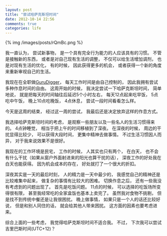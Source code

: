 ```yaml
---
layout: post
title: "尝试哈萨克斯坦时间"
date: 2012-10-14 22:56
comments: true
categories: life
---
```

{% img /images/posts/rQmBc.png %}

我一直认为， 尝试新事物， 是一个具有完全行为能力的人应该具有的习惯。 不管是接触新的东西， 或者是对自己现有生活的调整，
不仅可以给生活增加调剂， 也是对现有生活的优化， 有的时候， 因此获得更多的机会， 或者获得一个新的角度来重新审视自己的生活。

我现在在全职做[GuruDigger](http://gurudigger.com/)， 每天工作时间是由自己控制的， 因此我拥有尝试多种作息时间的自由。
这周开始的时候， 我决定尝试一下哈萨克斯坦时间， 简单地说， 就是把每天的时间轴往后延迟5个小时左右， 
每天12点起来吃早饭， 5点吃中午饭， 晚上10点吃晚饭， 4点休息， 尝试一段时间看看怎么样。

今天是这周的结束， 经过这一周的尝试， 我最后还是决定放弃这样的作息方式。

我选择哈萨克斯坦时间的考虑， 是观察一些朋友以及一些名人的生活习惯得来的。 4点钟睡觉， 相当于把上午的时间移植到了深夜。
在深夜的时候， 周边的干扰显得比较少， 可以获得大段时间， 更集中精神去做事情。 不过生活习惯因人而异， 对于我来说效果不是很好。

我现在的工作环境是民宅， 工作的时候， 人其实也只有两个， 在白天， 也不会有什么干扰（如果从窗户外面射进来的阳光也算干扰的话），
深夜工作的好处我在白天也能获得。 因为机会成本的存在， 好处就打了一个很大的折扣。

深夜其实是一天的最后时刻， 人的精力是一天中最少的， 我感觉自己的精神还是比较难集中起来，
做复杂的事情有比较大的困难。
切换作息之后， 还有一些我没有考虑到的问题出现了。 首先是吃饭问题。 11点的时候， 可以选择的吃饭场所变得很有限， 
甚至我经常吃的全家盒饭也基本上卖完了。 虽然我对食物不挑剔， 但是找不到传统中餐还是让我很困扰。
晚上做事情， 如果只是一个人的话还比较好说， 但是和别人同住的话， 就会给其他人带来困扰。 这方面的因素也要考虑进来。

综合上面的一些考虑， 我觉得哈萨克斯坦时间不适合我。 不过， 下次我可以尝试吉里巴斯时间(UTC+12)？